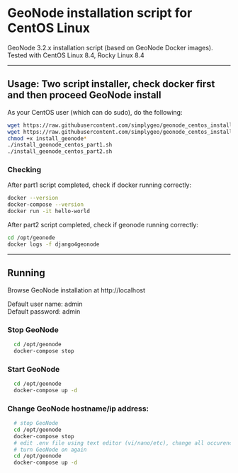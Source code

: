 # GeoNode installation script for CentOS Linux

GeoNode 3.2.x installation script (based on GeoNode Docker images).<br>
Tested with CentOS Linux 8.4, Rocky Linux 8.4
<br>

<hr>

## Usage: Two script installer, check docker first and then proceed GeoNode install

As your CentOS user (which can do sudo), do the following:
``` bash
wget https://raw.githubusercontent.com/simplygeo/geonode_centos_installation/main/install_geonode_centos_part1.sh
wget https://raw.githubusercontent.com/simplygeo/geonode_centos_installation/main/install_geonode_centos_part2.sh
chmod +x install_geonode*
./install_geonode_centos_part1.sh
./install_geonode_centos_part2.sh
```


### Checking
After part1 script completed, check if docker running correctly:
``` bash
docker --version
docker-compose --version
docker run -it hello-world
```

After part2 script completed, check if geonode running correctly:
``` bash
cd /opt/geonode
docker logs -f django4geonode
```

<hr>

## Running
Browse GeoNode installation at http://localhost

Default user name: admin
<br>
Default password: admin


### Stop GeoNode
``` bash
  cd /opt/geonode
  docker-compose stop
```

### Start GeoNode
``` bash
  cd /opt/geonode
  docker-compose up -d
```

### Change GeoNode hostname/ip address:
``` bash
  # stop GeoNode
  cd /opt/geonode
  docker-compose stop
  # edit .env file using text editor (vi/nano/etc), change all occurence of "localhost" into desired hostname/ip address
  # turn GeoNode on again
  cd /opt/geonode
  docker-compose up -d
```

